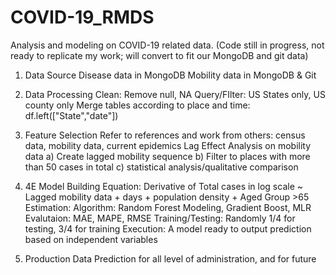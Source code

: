 # COVID-19_RMDS
Analysis and modeling on COVID-19 related data.
(Code still in progress, not ready to replicate my work; will convert to fit our MongoDB and git data)

1) Data Source
    Disease data in MongoDB
    Mobility data in MongoDB & Git

2) Data Processing
    Clean: Remove null, NA
    Query/FIlter: US States only, US county only
    Merge tables according to place and time: df.left(["State","date"])

3) Feature Selection
    Refer to references and work from others: census data, mobility data, current epidemics
    Lag Effect Analysis on mobility data
      a) Create lagged mobility sequence
      b) Filter to places with more than 50 cases in total
      c) statistical analysis/qualitative comparison

4) 4E Model Building
    Equation: Derivative of Total cases in log scale ~ Lagged mobility data + days + population density + Aged Group >65
    Estimation: Algorithm: Random Forest Modeling, Gradient Boost, MLR
    Evalutaion: MAE, MAPE, RMSE
      Training/Testing: Randomly 1/4 for testing, 3/4 for training
    Execution: A model ready to output prediction based on independent variables

5) Production Data
    Prediction for all level of administration, and for future
